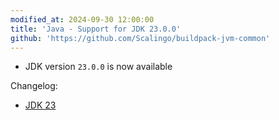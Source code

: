 ```yaml
---
modified_at: 2024-09-30 12:00:00
title: 'Java - Support for JDK 23.0.0'
github: 'https://github.com/Scalingo/buildpack-jvm-common'
---
```


- JDK version `23.0.0` is now available

Changelog:
- [JDK 23](https://openjdk.org/projects/jdk/23/)
